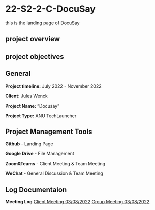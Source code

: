 # 22-S2-2-C-DocuSay
this is the landing page of DocuSay


## project overview

## project objectives

## General
**Project timeline:** July 2022 - November 2022

**Client:**  Jules Wenck

**Project Name:** “Docusay”

**Project Type:**  ANU TechLauncher

## Project Management Tools
**Github** - Landing Page

**Google Drive** - File Management

**Zoom&Teams** - Client Meeting & Team Meeting

**WeChat** - General Discussion & Team Meeting

## Log Documentaion
**Meeting Log** 
[Client Meeting 03/08/2022](#Meeting-Log/Client-Meeting.md) 
[Group Meeting 03/08/2022](#Meeting-Log/Group-Meeting.md) 




